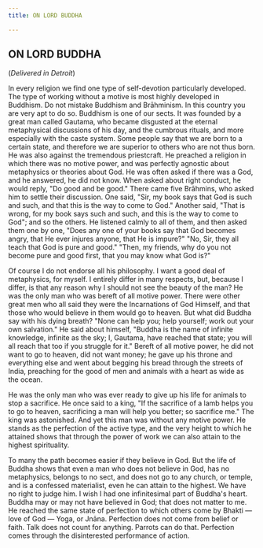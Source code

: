 ```yaml
---
title: ON LORD BUDDHA

---
```





  

## ON LORD BUDDHA

(*Delivered in Detroit*)

In every religion we find one type of self-devotion particularly
developed. The type of working without a motive is most highly developed
in Buddhism. Do not mistake Buddhism and Brāhminism. In this country you
are very apt to do so. Buddhism is one of our sects. It was founded by a
great man called Gautama, who became disgusted at the eternal
metaphysical discussions of his day, and the cumbrous rituals, and more
especially with the caste system. Some people say that we are born to a
certain state, and therefore we are superior to others who are not thus
born. He was also against the tremendous priestcraft. He preached a
religion in which there was no motive power, and was perfectly agnostic
about metaphysics or theories about God. He was often asked if there was
a God, and he answered, he did not know. When asked about right conduct,
he would reply, "Do good and be good." There came five Brāhmins, who
asked him to settle their discussion. One said, "Sir, my book says that
God is such and such, and that this is the way to come to God." Another
said, "That is wrong, for my book says such and such, and this is the
way to come to God"; and so the others. He listened calmly to all of
them, and then asked them one by one, "Does any one of your books say
that God becomes angry, that He ever injures anyone, that He is impure?"
"No, Sir, they all teach that God is pure and good." "Then, my friends,
why do you not become pure and good first, that you may know what God
is?"

Of course I do not endorse all his philosophy. I want a good deal of
metaphysics, for myself. I entirely differ in many respects, but,
because I differ, is that any reason why I should not see the beauty of
the man? He was the only man who was bereft of all motive power. There
were other great men who all said they were the Incarnations of God
Himself, and that those who would believe in them would go to heaven.
But what did Buddha say with his dying breath? "None can help you; help
yourself; work out your own salvation." He said about himself, "Buddha
is the name of infinite knowledge, infinite as the sky; I, Gautama, have
reached that state; you will all reach that too if you struggle for it."
Bereft of all motive power, he did not want to go to heaven, did not
want money; he gave up his throne and everything else and went about
begging his bread through the streets of India, preaching for the good
of men and animals with a heart as wide as the ocean.

He was the only man who was ever ready to give up his life for animals
to stop a sacrifice. He once said to a king, "If the sacrifice of a lamb
helps you to go to heaven, sacrificing a man will help you better; so
sacrifice me." The king was astonished. And yet this man was without any
motive power. He stands as the perfection of the active type, and the
very height to which he attained shows that through the power of work we
can also attain to the highest spirituality.

To many the path becomes easier if they believe in God. But the life of
Buddha shows that even a man who does not believe in God, has no
metaphysics, belongs to no sect, and does not go to any church, or
temple, and is a confessed materialist, even he can attain to the
highest. We have no right to judge him. I wish I had one infinitesimal
part of Buddha's heart. Buddha may or may not have believed in God; that
does not matter to me. He reached the same state of perfection to which
others come by Bhakti — love of God — Yoga, or Jnāna. Perfection does
not come from belief or faith. Talk does not count for anything. Parrots
can do that. Perfection comes through the disinterested performance of
action.



